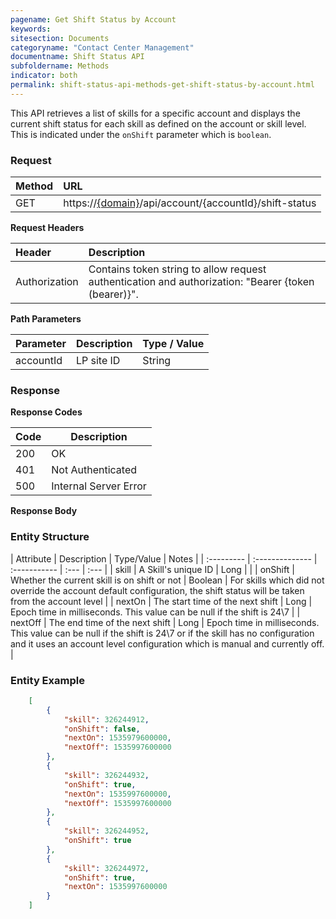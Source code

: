 ```yaml
---
pagename: Get Shift Status by Account
keywords:
sitesection: Documents
categoryname: "Contact Center Management"
documentname: Shift Status API
subfoldername: Methods
indicator: both
permalink: shift-status-api-methods-get-shift-status-by-account.html
---
```


This API retrieves a list of skills for a specific account and displays the current shift status for each skill as defined on the account or skill level. This is indicated under the `onShift` parameter which is `boolean`.

### Request

 |Method           |        URL |
 |:-------          |       :------     |
| GET | https://[{domain}](/agent-domain-domain-api.html)/api/account/{accountId}/shift-status |

**Request Headers**

 |Header      |             Description |
| :-------       |          :------     |
 |Authorization | Contains token string to allow request authentication and authorization: "Bearer {token (bearer)}". |

**Path Parameters**

| Parameter   |  Description   |   Type / Value  |              
 |:---------- |  :------------- |  :-------------  |            
| accountId |    LP site ID    |   String  |
 

### Response

**Response Codes** 

| Code | Description           |
|------|-----------------------|
| 200  | OK                    |
| 401  | Not Authenticated     |
| 500  | Internal Server Error |

**Response Body**

### Entity Structure

| Attribute | Description | Type/Value | Notes |
| :--------- | :-------------- | :----------- | :--- | :--- |
| skill | A Skill's unique ID | Long | |
| onShift | Whether the current skill is on shift or not | Boolean | For skills which did not override the account default configuration, the shift status will be taken from the account level |
| nextOn | The start time of the next shift | Long | Epoch time in milliseconds. This value can be null if the shift is 24\7 |
| nextOff | The end time of the next shift | Long | Epoch time in milliseconds. This value can be null if the shift is 24\7 or if the skill has no configuration and it uses an account level configuration which is manual and currently off. |

### Entity Example

```json
    [
        {
            "skill": 326244912,
            "onShift": false,
            "nextOn": 1535979600000,
            "nextOff": 1535997600000
        },
        {  
            "skill": 326244932,
            "onShift": true,
            "nextOn": 1535997600000,
            "nextOff": 1535997600000
        },
        {  
            "skill": 326244952,
            "onShift": true
        },
        {  
            "skill": 326244972,
            "onShift": true,
            "nextOn": 1535997600000     
        }
    ]
```
